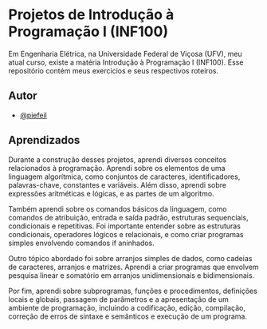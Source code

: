 
# Projetos de Introdução à Programação I (INF100)

Em Engenharia Elétrica, na Universidade Federal de Viçosa (UFV), meu atual curso, existe a matéria Introdução à Programação I (INF100). Esse repositório contém meus exercícios e seus respectivos roteiros. 
## Autor

- [@piefeil](https://www.github.com/piefeil)


## Aprendizados

Durante a construção desses projetos, aprendi diversos conceitos relacionados à programação. Aprendi sobre os elementos de uma linguagem algorítmica, como conjuntos de caracteres, identificadores, palavras-chave, constantes e variáveis. Além disso, aprendi sobre expressões aritméticas e lógicas, e as partes de um algoritmo.

Também aprendi sobre os comandos básicos da linguagem, como comandos de atribuição, entrada e saída padrão, estruturas sequenciais, condicionais e repetitivas. Foi importante entender sobre as estruturas condicionais, operadores lógicos e relacionais, e como criar programas simples envolvendo comandos if aninhados.

Outro tópico abordado foi sobre arranjos simples de dados, como cadeias de caracteres, arranjos e matrizes. Aprendi a criar programas que envolvem pesquisa linear e somatório em arranjos unidimensionais e bidimensionais.

Por fim, aprendi sobre subprogramas, funções e procedimentos, definições locais e globais, passagem de parâmetros e a apresentação de um ambiente de programação, incluindo a codificação, edição, compilação, correção de erros de sintaxe e semânticos e execução de um programa.

